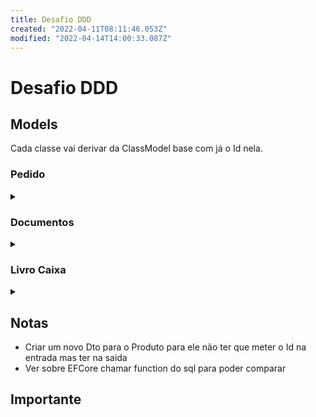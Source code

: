 ```yaml
---
title: Desafio DDD
created: "2022-04-11T08:11:46.053Z"
modified: "2022-04-14T14:00:33.087Z"
---
```


# Desafio DDD

## Models

Cada classe vai derivar da ClassModel base com já o Id nela.

### Pedido

<details>
  <summary></summary>
- ID GUID <>
- Code long
- Date DateTime
- DeliveryDate DateTime
- Products
  - ProductDescription string
  - ProductCategory int
  - Quantity decimal
  - Value decimal
- Client GUID
- ClientDescription string
- ClientEmail string
- ClientPhone string
- Status enum
- Street string
- Number string
- Sector string,
- Complement string
- City string
- State string
- Discount decimal
- Cost decimal
</details>

### Documentos

<details>
  <summary></summary>

- ID GUID <>
- Number string
- Date DateTime
- DocumentType int
- Operation int
- Paid bool
- PaymentDate DateTime
- Description string
- Total decimal
- Observation string
</details>

### Livro Caixa

<details>
  <summary></summary>

- ID <>
- Origem
- OrigemID
- Descrição
- Tipo
- Valor
</details>

## Notas

- Criar um novo Dto para o Produto para ele não ter que meter o Id na entrada mas ter na saida
- Ver sobre EFCore chamar function do sql para poder comparar

## Importante

